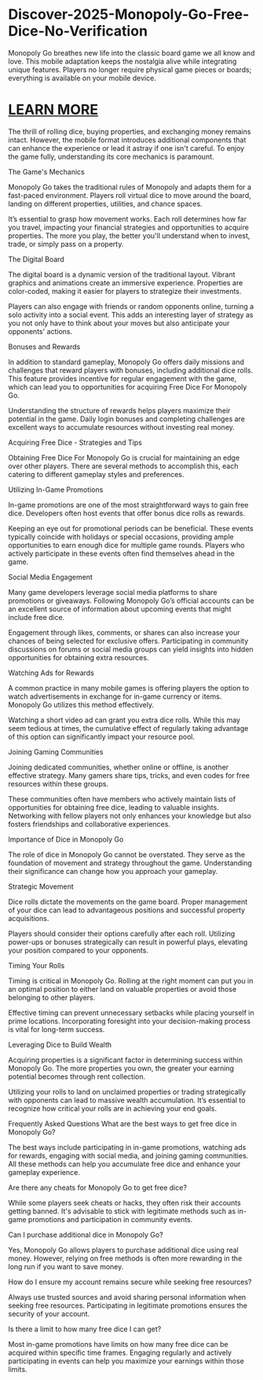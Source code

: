 # Discover-2025-Monopoly-Go-Free-Dice-No-Verification
Monopoly Go breathes new life into the classic board game we all know and love. This mobile adaptation keeps the nostalgia alive while integrating unique features. Players no longer require physical game pieces or boards; everything is available on your mobile device.

<h1><a href="https://sites.google.com/view/free-dice-monopoly-go-no-verif/">LEARN MORE</a></h1>

The thrill of rolling dice, buying properties, and exchanging money remains intact. However, the mobile format introduces additional components that can enhance the experience or lead it astray if one isn't careful. To enjoy the game fully, understanding its core mechanics is paramount.

The Game's Mechanics

Monopoly Go takes the traditional rules of Monopoly and adapts them for a fast-paced environment. Players roll virtual dice to move around the board, landing on different properties, utilities, and chance spaces.

It’s essential to grasp how movement works. Each roll determines how far you travel, impacting your financial strategies and opportunities to acquire properties. The more you play, the better you'll understand when to invest, trade, or simply pass on a property.

The Digital Board

The digital board is a dynamic version of the traditional layout. Vibrant graphics and animations create an immersive experience. Properties are color-coded, making it easier for players to strategize their investments.

Players can also engage with friends or random opponents online, turning a solo activity into a social event. This adds an interesting layer of strategy as you not only have to think about your moves but also anticipate your opponents' actions.

Bonuses and Rewards

In addition to standard gameplay, Monopoly Go offers daily missions and challenges that reward players with bonuses, including additional dice rolls. This feature provides incentive for regular engagement with the game, which can lead you to opportunities for acquiring Free Dice For Monopoly Go.

Understanding the structure of rewards helps players maximize their potential in the game. Daily login bonuses and completing challenges are excellent ways to accumulate resources without investing real money.

Acquiring Free Dice - Strategies and Tips

Obtaining Free Dice For Monopoly Go is crucial for maintaining an edge over other players. There are several methods to accomplish this, each catering to different gameplay styles and preferences.

Utilizing In-Game Promotions

In-game promotions are one of the most straightforward ways to gain free dice. Developers often host events that offer bonus dice rolls as rewards.

Keeping an eye out for promotional periods can be beneficial. These events typically coincide with holidays or special occasions, providing ample opportunities to earn enough dice for multiple game rounds. Players who actively participate in these events often find themselves ahead in the game.

Social Media Engagement

Many game developers leverage social media platforms to share promotions or giveaways. Following Monopoly Go’s official accounts can be an excellent source of information about upcoming events that might include free dice.

Engagement through likes, comments, or shares can also increase your chances of being selected for exclusive offers. Participating in community discussions on forums or social media groups can yield insights into hidden opportunities for obtaining extra resources.

Watching Ads for Rewards

A common practice in many mobile games is offering players the option to watch advertisements in exchange for in-game currency or items. Monopoly Go utilizes this method effectively.

Watching a short video ad can grant you extra dice rolls. While this may seem tedious at times, the cumulative effect of regularly taking advantage of this option can significantly impact your resource pool.

Joining Gaming Communities

Joining dedicated communities, whether online or offline, is another effective strategy. Many gamers share tips, tricks, and even codes for free resources within these groups.

These communities often have members who actively maintain lists of opportunities for obtaining free dice, leading to valuable insights. Networking with fellow players not only enhances your knowledge but also fosters friendships and collaborative experiences.

Importance of Dice in Monopoly Go

The role of dice in Monopoly Go cannot be overstated. They serve as the foundation of movement and strategy throughout the game. Understanding their significance can change how you approach your gameplay.

Strategic Movement

Dice rolls dictate the movements on the game board. Proper management of your dice can lead to advantageous positions and successful property acquisitions.

Players should consider their options carefully after each roll. Utilizing power-ups or bonuses strategically can result in powerful plays, elevating your position compared to your opponents.

Timing Your Rolls

Timing is critical in Monopoly Go. Rolling at the right moment can put you in an optimal position to either land on valuable properties or avoid those belonging to other players.

Effective timing can prevent unnecessary setbacks while placing yourself in prime locations. Incorporating foresight into your decision-making process is vital for long-term success.

Leveraging Dice to Build Wealth

Acquiring properties is a significant factor in determining success within Monopoly Go. The more properties you own, the greater your earning potential becomes through rent collection.

Utilizing your rolls to land on unclaimed properties or trading strategically with opponents can lead to massive wealth accumulation. It’s essential to recognize how critical your rolls are in achieving your end goals.

Frequently Asked Questions
What are the best ways to get free dice in Monopoly Go?

The best ways include participating in in-game promotions, watching ads for rewards, engaging with social media, and joining gaming communities. All these methods can help you accumulate free dice and enhance your gameplay experience.

Are there any cheats for Monopoly Go to get free dice?

While some players seek cheats or hacks, they often risk their accounts getting banned. It's advisable to stick with legitimate methods such as in-game promotions and participation in community events.

Can I purchase additional dice in Monopoly Go?

Yes, Monopoly Go allows players to purchase additional dice using real money. However, relying on free methods is often more rewarding in the long run if you want to save money.

How do I ensure my account remains secure while seeking free resources?

Always use trusted sources and avoid sharing personal information when seeking free resources. Participating in legitimate promotions ensures the security of your account.

Is there a limit to how many free dice I can get?

Most in-game promotions have limits on how many free dice can be acquired within specific time frames. Engaging regularly and actively participating in events can help you maximize your earnings within those limits.
